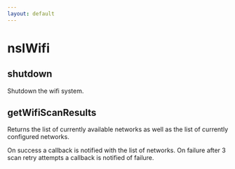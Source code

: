 ```yaml
---
layout: default
---
```


# nsIWifi #

## shutdown ##

Shutdown the wifi system.


## getWifiScanResults ##

Returns the list of currently available networks as well as the list of
currently configured networks.

On success a callback is notified with the list of networks.
On failure after 3 scan retry attempts a callback is notified of failure.

